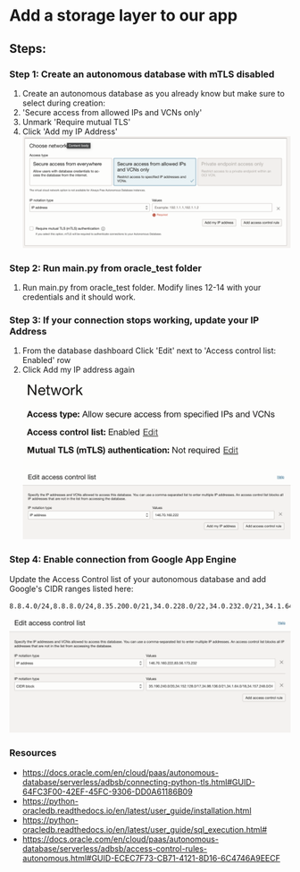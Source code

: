 # Add a storage layer to our app

## Steps:

### Step 1: Create an autonomous database with mTLS disabled
1. Create an autonomous database as you already know but make sure to select during creation:
  1. 'Secure access from allowed IPs and VCNs only'
  1. Unmark 'Require mutual TLS'
  1. Click 'Add my IP Address'
![Screenshot of the creation](img/oracle_create_tls_db.png)

### Step 2: Run main.py from oracle_test folder

1. Run main.py from oracle_test folder. Modify lines 12-14 with your credentials and it should work.

### Step 3: If your connection stops working, update your IP Address
1. From the database dashboard Click 'Edit' next to 'Access control list: Enabled' row
1. Click Add my IP address again
![Screenshot of the modification](img/oracle_network.png)
![Screenshot of the modification](img/oracle_modify_ip.png)

### Step 4: Enable connection from Google App Engine
Update the Access Control list of your autonomous database and add Google's CIDR ranges listed here:
```
8.8.4.0/24,8.8.8.0/24,8.35.200.0/21,34.0.228.0/22,34.0.232.0/21,34.1.64.0/18,34.1.128.0/17,34.2.0.0/16,34.3.0.0/23,34.3.3.0/24,34.3.4.0/24,34.3.8.0/21,34.3.16.0/20,34.3.32.0/19,34.3.64.0/18,34.3.128.0/17,34.4.0.0/14,34.8.0.0/13,34.34.192.0/20,34.34.208.0/21,34.34.224.0/19,34.43.0.0/16,34.50.128.0/17,34.51.0.0/16,34.52.0.0/14,34.56.0.0/13,34.64.0.0/19,34.96.0.0/18,34.98.0.0/18,34.98.136.0/21,34.98.144.0/20,34.98.160.0/19,34.98.192.0/18,34.99.0.0/16,34.100.0.0/17,34.101.0.0/20,34.101.16.0/23,34.101.19.0/24,34.101.28.0/22,34.103.0.0/16,34.104.0.0/20,34.104.16.0/21,34.104.24.0/23,34.104.26.0/24,34.104.28.0/22,34.104.32.0/20,34.104.48.0/24,34.104.53.0/24,34.104.54.0/23,34.109.0.0/16,34.110.0.0/17,34.112.0.0/14,34.116.8.0/21,34.116.16.0/20,34.116.32.0/19,34.118.208.0/20,34.118.224.0/20,34.119.0.0/16,34.124.64.0/19,34.124.96.0/20,34.126.0.0/18,34.126.224.0/19,34.127.128.0/19,34.127.160.0/20,34.127.176.0/24,34.127.181.0/24,34.127.182.0/23,34.127.192.0/18,34.128.0.0/19,34.128.38.0/23,34.128.40.0/23,34.128.50.0/23,34.128.56.0/23,34.128.192.0/18,34.143.0.0/17,34.144.0.0/17,34.144.128.0/18,34.152.70.0/23,34.152.82.0/23,34.152.88.0/21,34.152.96.0/19,34.152.128.0/17,34.153.0.0/19,34.153.34.0/23,34.153.36.0/22,34.153.40.0/21,34.153.48.0/20,34.153.64.0/18,34.153.128.0/18,34.153.192.0/19,34.153.226.0/23,34.153.228.0/22,34.153.232.0/21,34.153.240.0/20,34.156.0.0/16,34.157.10.0/23,34.157.86.0/24,34.157.120.0/24,34.157.122.0/23,34.157.138.0/23,34.157.214.0/24,34.157.218.0/23,34.157.248.0/24,34.158.0.0/16,34.167.0.0/16,34.177.0.0/19,34.177.38.0/23,34.177.56.0/21,34.177.64.0/18,34.177.128.0/17,34.178.0.0/15,34.180.0.0/14,34.184.0.0/13,35.187.128.0/20,35.190.96.0/20,35.190.240.0/20,35.191.0.0/16,35.199.128.0/20,35.201.32.0/21,35.201.40.0/24,35.201.42.0/23,35.201.44.0/22,35.201.48.0/20,35.203.192.0/20,35.203.208.0/23,35.203.220.0/22,35.203.224.0/21,35.203.240.0/20,35.206.0.0/21,35.206.8.0/23,35.206.12.0/22,35.206.16.0/20,35.218.0.0/16,35.219.192.0/19,35.220.28.0/23,35.220.30.0/24,35.229.0.0/20,35.230.192.0/19,35.230.224.0/20,35.235.128.0/18,35.235.192.0/20,35.235.208.0/21,35.235.224.0/19,35.242.28.0/23,35.242.30.0/24,35.243.16.0/20,35.243.48.0/21,64.15.112.0/20,64.233.160.0/19,66.22.228.0/23,66.102.0.0/20,66.249.64.0/19,70.32.128.0/19,72.14.192.0/18,74.125.0.0/16,104.154.0.0/20,104.154.112.0/24,104.154.122.0/23,104.154.124.0/22,104.155.240.0/20,104.196.64.0/24,104.196.72.0/21,104.196.80.0/20,104.199.64.0/23,104.199.240.0/23,104.237.160.0/19,107.178.192.0/20,107.178.224.0/20,108.170.192.0/18,108.177.0.0/17,130.211.0.0/22,142.250.0.0/15,146.148.0.0/23,172.110.32.0/21,172.217.0.0/16,172.253.0.0/16,173.194.0.0/16,192.178.0.0/15,193.186.4.0/24,199.36.154.0/23,199.36.156.0/24,199.192.112.0/23,199.192.114.0/24,199.223.237.0/24,199.223.238.0/23,207.223.160.0/20,208.65.152.0/22,208.68.108.0/22,208.81.188.0/22,208.117.224.0/19,209.85.128.0/17,216.58.192.0/19,216.73.80.0/20,216.239.32.0/19
```

![img](img/cidr.png)


### Resources
* https://docs.oracle.com/en/cloud/paas/autonomous-database/serverless/adbsb/connecting-python-tls.html#GUID-64FC3F00-42EF-45FC-9306-DD0A61186B09
* https://python-oracledb.readthedocs.io/en/latest/user_guide/installation.html
* https://python-oracledb.readthedocs.io/en/latest/user_guide/sql_execution.html#
* https://docs.oracle.com/en/cloud/paas/autonomous-database/serverless/adbsb/access-control-rules-autonomous.html#GUID-ECEC7F73-CB71-4121-8D16-6C4746A9EECF
